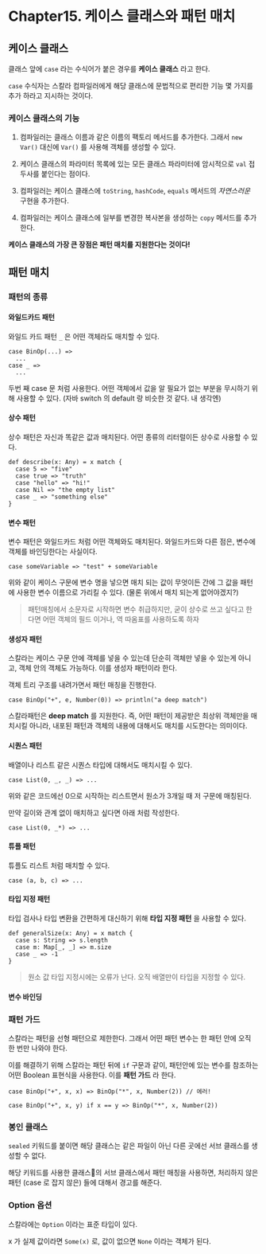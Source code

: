 # Chapter15. 케이스 클래스와 패턴 매치

## 케이스 클래스
클래스 앞에 `case` 라는 수식어가 붙은 경우를 __케이스 클래스__ 라고 한다.

`case` 수식자는 스칼라 컴파일러에게 해당 클래스에 문법적으로 편리한 기능 몇 가지를 추가 하라고 지시하는 것이다.

### 케이스 클래스의 기능

1. 컴파일러는 클래스 이름과 같은 이름의 팩토리 메서드를 추가한다. 그래서 `new Var()` 대신에 `Var()` 를 사용해 객체를 생성할 수 있다.

2. 케이스 클래스의 파라미터 목록에 있는 모든 클래스 파라미터에 암시적으로 `val` 접두사를 붙인다는 점이다.

3. 컴파일러는 케이스 클래스에 `toString`, `hashCode`, `equals` 메서드의 _자연스러운_ 구현을 추가한다.

4. 컴파일러는 케이스 클래스에 일부를 변경한 복사본을 생성하는 `copy` 메서드를 추가한다.

__케이스 클래스의
가장 큰 장점은 패턴 매치를 지원한다는 것이다!__

## 패턴 매치
### 패턴의 종류
#### 와일드카드 패턴
와일드 카드 패턴 `_` 은 어떤 객체라도 매치할 수 있다.

```
case BinOp(...) =>
  ...
case _ =>
  ...
```

두번 째 case 문 처럼 사용한다.
어떤 객체에서 값을 알 필요가 없는 부분을 무시하기 위해 사용할 수 있다. (자바 switch 의 default 랑 비슷한 것 같다. 내 생각엔)

#### 상수 패턴
상수 패턴은 자신과 똑같은 값과 매치된다. 어떤 종류의 리터럴이든 상수로 사용할 수 있다.

```
def describe(x: Any) = x match {
  case 5 => "five"
  case true => "truth"
  case "hello" => "hi!"
  case Nil => "the empty list"
  case _ => "something else"
}
```

#### 변수 패턴
변수 패턴은 와일드카드 처럼 어떤 객체와도 매치된다. 와일드카드와 다른 점은, 변수에 객체를 바인딩한다는 사실이다.

```
case someVariable => "test" + someVariable
```

위와 같이 케이스 구문에 변수 명을 넣으면 매치 되는 값이 무엇이든 간에 그 값을 패턴에 사용한 변수 이름으로 가리킬 수 있다. (물론 위에서 매치 되는게 없어야겠지?)

>패턴매칭에서 소문자로 시작하면 변수 취급하지만, 굳이 상수로 쓰고 싶다고 한다면 어떤 객체의 필드 이거나, 역 따옴표를 사용하도록 하자

#### 생성자 패턴

스칼라는 케이스 구문 안에 객체를 넣을 수 있는데 단순히 객체만 넣을 수 있는게 아니고, 객체 안의 객체도 가능하다. 이를 생성자 패턴이라 한다.

객체 트리 구조를 내려가면서 패턴 매칭을 진행한다.

```
case BinOp("+", e, Number(0)) => println("a deep match")
```

스칼라패턴은 __deep match__ 를 지원한다. 즉, 어떤 패턴이 제공받은 최상위 객체만을 매치시킬 아니라, 내포된 패턴과 객체의 내용에 대해서도 매치를 시도한다는 의미이다.

#### 시퀀스 패턴
배열이나 리스트 같은 시퀀스 타입에 대해서도 매치시킬 수 있다.

```
case List(0, _, _) => ...
```

위와 같은 코드에선 0으로 시작하는 리스트면서 원소가 3개일 때 저 구문에 매칭된다.

만약 길이와 관계 없이 매치하고 싶다면 아래 처럼 작성한다.

```
case List(0, _*) => ...
```

#### 튜플 패턴
튜플도 리스트 처럼 매치할 수 있다.

```
case (a, b, c) => ...
```

#### 타입 지정 패턴
타입 검사나 타입 변환을 간편하게 대신하기 위해 __타입 지정 패턴__ 을 사용할 수 있다.

```
def generalSize(x: Any) = x match {
  case s: String => s.length
  case m: Map[_, _] => m.size
  case _ => -1
}
```

>원소 값 타입 지정시에는 오류가 난다. 오직 배열만이 타입을 지정할 수 있다.

#### 변수 바인딩

### 패턴 가드
스칼라는 패턴을 선형 패턴으로 제한한다. 그래서 어떤 패턴 변수는 한 패턴 안에 오직 한 번만 나와야 한다.

이를 해결하기 위해 스칼라는 패턴 뒤에 `if` 구문과 같이, 패턴안에 있는 변수를 참조하는 어떤 Boolean 표현식을 사용한다. 이를 __패턴 가드__ 라 한다.

```
case BinOp("+", x, x) => BinOp("*", x, Number(2)) // 에러!

case BinOp("+", x, y) if x == y => BinOp("*", x, Number(2))
```

### 봉인 클래스
`sealed` 키워드를 붙이면 해당 클래스는 같은 파일이 아닌 다른 곳에선 서브 클래스를 생성할 수 없다.

해당 키워드를 사용한 클래스의 서브 클래스에서 패턴 매칭을 사용하면, 처리하지 않은 패턴 (case 로 잡지 않은) 들에 대해서 경고를 해준다.

### Option 옵션
스칼라에는 `Option` 이라는 표준 타입이 있다.

x 가 실제 값이라면 `Some(x)` 로, 값이 없으면 `None` 이라는 객체가 된다.
